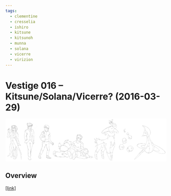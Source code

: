 ```yaml
---
tags:
  - clementine
  - cresselia
  - ishiro
  - kitsune
  - kitsunoh
  - munna
  - solana
  - vicerre
  - virizion
---
```


# Vestige 016 – Kitsune/Solana/Vicerre? (2016-03-29)

<img src="assets/2016-03-29_oldimage-016.png">

## Overview

[[link]](https://www.deviantart.com/deviation/605870919)
